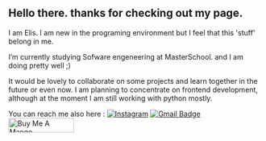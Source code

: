 ## Hello there. thanks for checking out my page.

I am Elis. I am new in the programing environment but I feel that this 'stuff' belong in me. 

I’m currently studying Sofware engeneering at MasterSchool. and I am doing pretty well ;) 

It would be lovely to collaborate on some projects and learn together in the future or even now.
I am planning to concentrate on frontend development, although at the moment I am still working with python mostly.

You can reach me also here : 
  [![Instagram](https://img.shields.io/badge/Instagram-%23E4405F.svg?style=for-the-badge&logo=Instagram&logoColor=white)](https://www.instagram.com/elis_prostotak/)
  [![Gmail Badge](https://img.shields.io/badge/-elisprostotak@gmail.com-c14438?style=flat-square&logo=Gmail&logoColor=white&link=mailto:elisprostotak@gmail.com)](mailto:elisprostotak@gmail.com)
<a href="https://www.buymeacoffee.com/elis_nothing" target="_blank" rel="noreferrer nofollow">
      <img src="https://cdn.buymeacoffee.com/buttons/default-red.png" alt="Buy Me A Mango" height="29" width="130" >
    </a>
